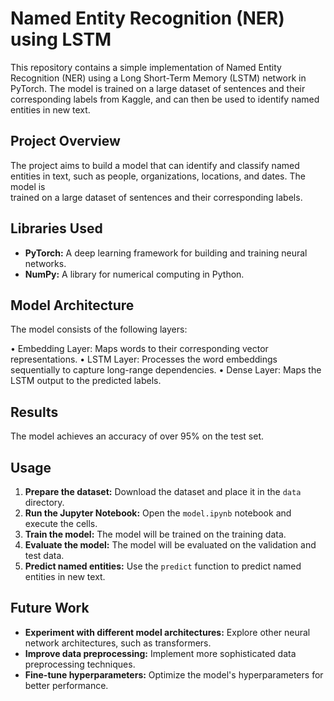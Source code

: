 # Named Entity Recognition (NER) using LSTM

This repository contains a simple implementation of Named Entity Recognition (NER) using a Long Short-Term Memory (LSTM) network in PyTorch.
The model is trained on a large dataset of sentences and their corresponding labels from Kaggle, and can then be used to identify named entities in new text.

## Project Overview
The project aims to build a model that can identify and classify named entities in text, such as people, organizations, locations, and dates. The model is     
trained on a large dataset of sentences and their corresponding labels.

## Libraries Used

* **PyTorch:** A deep learning framework for building and training neural networks.
* **NumPy:** A library for numerical computing in Python.

## Model Architecture

The model consists of the following layers:

 • Embedding Layer: Maps words to their corresponding vector representations.
 • LSTM Layer: Processes the word embeddings sequentially to capture long-range dependencies.
 • Dense Layer: Maps the LSTM output to the predicted labels.

## Results

The model achieves an accuracy of over 95% on the test set.

## Usage

1. **Prepare the dataset:** Download the dataset and place it in the `data` directory.
2. **Run the Jupyter Notebook:** Open the `model.ipynb` notebook and execute the cells.
3. **Train the model:** The model will be trained on the training data.
4. **Evaluate the model:** The model will be evaluated on the validation and test data.
5. **Predict named entities:** Use the `predict` function to predict named entities in new text.

## Future Work

* **Experiment with different model architectures:** Explore other neural network architectures, such as transformers.
* **Improve data preprocessing:** Implement more sophisticated data preprocessing techniques.
* **Fine-tune hyperparameters:** Optimize the model's hyperparameters for better performance.

